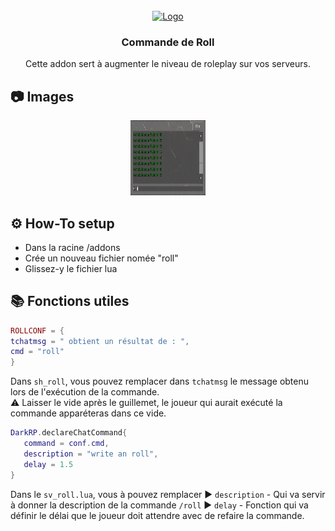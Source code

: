 <br />
<div align="center">
  <a href="https://github.com/nathack-dev/gmod-rp-roll">
    <img src="présentation.png" alt="Logo" width="120" height="120">
  </a>

  <h3 align="center">Commande de Roll</h3>

  <p align="center">
Cette addon sert à augmenter le niveau de roleplay sur vos serveurs.
    
<br/>
</div>

## 📷 Images 
<div align="center">
  <a href="https://github.com/nathack-dev/gmod-rp-roll">
    <img src="exemple.png" alt="Logo" width="120" height="120">
  </a>
</div>

## ⚙️ How-To setup 
- Dans la racine /addons
- Crée un nouveau fichier nomée "roll"
- Glissez-y le fichier lua
 
 ## 📚 Fonctions utiles 
 ```lua
ROLLCONF = { 
tchatmsg = " obtient un résultat de : ",
cmd = "roll"
}
```

Dans `sh_roll`, vous pouvez remplacer dans `tchatmsg` le message obtenu lors de l'exécution de la commande.           
⚠️ Laisser le vide après le guillemet, le joueur qui aurait exécuté la commande apparéteras dans ce vide.

 ```lua
DarkRP.declareChatCommand{
	command = conf.cmd,
	description = "write an roll",
	delay = 1.5
}
```
Dans le `sv_roll.lua`, vous à pouvez remplacer
▶️ `description` - Qui va servir à donner la description de la commande `/roll`
▶️ `delay` - Fonction qui va définir le délai que le joueur doit attendre avec de refaire la commande.

